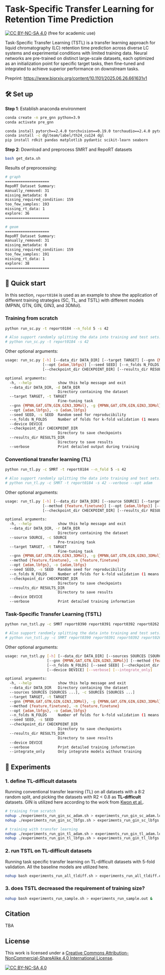 # Task-Specific Transfer Learning for Retention Time Prediction

[![CC BY-NC-SA 4.0][cc-by-nc-sa-shield]][cc-by-nc-sa] (free for academic use) 

Task-Specific Transfer Learning (TSTL) is a transfer learning approach for liquid chromatography (LC) retention time prediction across diverse LC systems and experimental conditions with limited training data. Neural networks are pre-trained on distinct large-scale datasets, each optimized as an initialization point for specific target tasks, then fine-tuned and integrated to achieve superior performance on downstream tasks. 

Preprint: https://www.biorxiv.org/content/10.1101/2025.06.26.661631v1

## 🛠️ Set up

**Step 1**: Establish anaconda environment

```bash
conda create -n pre_gnn python=3.9
conda activate pre_gnn

conda install pytorch==2.4.0 torchvision==0.19.0 torchaudio==2.4.0 pytorch-cuda=12.4 -c pytorch -c nvidia
conda install -c dglteam/label/th24_cu124 dgl
pip install rdkit pandas matplotlib pydantic scikit-learn seaborn
```

**Step 2**: Download and preprocess SMRT and RepoRT datasets

```bash
bash get_data.sh 
```

Results of preprocessing: 
```bash
# graph
====================
RepoRT Dataset Summary:
manually_removed: 31
missing_metadata: 0
missing_required_condition: 159
too_few_samples: 193
missing_rt_data: 1
explore: 36
====================

# geom
====================
RepoRT Dataset Summary:
manually_removed: 31
missing_metadata: 0
missing_required_condition: 159
too_few_samples: 191
missing_rt_data: 1
explore: 38
====================
```



## 🚀 Quick start

In this section, `report0184` is used as an example to show the application of different training strategies (SC, TL, and TSTL) with different models (MPNN, GTN, GIN, GIN3, and 3DMol). 

### Training from scratch

```bash
python run_sc.py -t report0184 --n_fold 5 -s 42

# Also support randomly splitting the data into training and test sets.
# python run_sc.py -t report0184 -s 42
```

Other optional arguments: 
```bash
usage: run_sc.py [-h] [--data_dir DATA_DIR] [--target TARGET] [--gnn {MPNN,GAT,GTN,GIN,GIN3,3DMol}]
                 [--opt {adam,lbfgs}] [--seed SEED] [--n_folds N_FOLDS] [--device DEVICE]
                 [--checkpoint_dir CHECKPOINT_DIR] [--results_dir RESULTS_DIR] [--verbose]

optional arguments:
  -h, --help            show this help message and exit
  --data_dir DATA_DIR, -d DATA_DIR
                        Directory containing the dataset
  --target TARGET, -t TARGET
                        Fine-tuning task
  --gnn {MPNN,GAT,GTN,GIN,GIN3,3DMol}, -g {MPNN,GAT,GTN,GIN,GIN3,3DMol}
  --opt {adam,lbfgs}, -o {adam,lbfgs}
  --seed SEED, -s SEED  Random seed for reproducibility
  --n_folds N_FOLDS     Number of folds for k-fold validation (1 means randomly split)
  --device DEVICE
  --checkpoint_dir CHECKPOINT_DIR
                        Directory to save checkpoints
  --results_dir RESULTS_DIR
                        Directory to save results
  --verbose             Print detailed output during training
```

### Conventional transfer learning (TL)

```bash
python run_tl.py -c SMRT -t report0184 --n_fold 5 -s 42 

# Also support randomly splitting the data into training and test sets.
# python run_tl.py -c SMRT -t report0184 -s 42 --verbose --opt adam
```

Other optional arguments: 
```bash
usage: run_tl.py [-h] [--data_dir DATA_DIR] [--source SOURCE] [--target TARGET] [--gnn {MPNN,GAT,GTN,GIN,GIN3,3DMol}]
                 [--method {feature,finetune}] [--opt {adam,lbfgs}] [--seed SEED] [--n_folds N_FOLDS]
                 [--checkpoint_dir CHECKPOINT_DIR] [--results_dir RESULTS_DIR] [--device DEVICE] [--verbose]

optional arguments:
  -h, --help            show this help message and exit
  --data_dir DATA_DIR, -r DATA_DIR
                        Directory containing the dataset
  --source SOURCE, -c SOURCE
                        Pre-training task
  --target TARGET, -t TARGET
                        Fine-tuning task
  --gnn {MPNN,GAT,GTN,GIN,GIN3,3DMol}, -g {MPNN,GAT,GTN,GIN,GIN3,3DMol}
  --method {feature,finetune}, -m {feature,finetune}
  --opt {adam,lbfgs}, -o {adam,lbfgs}
  --seed SEED, -s SEED  Random seed for reproducibility
  --n_folds N_FOLDS     Number of folds for k-fold validation (1 means randomly split)
  --checkpoint_dir CHECKPOINT_DIR
                        Directory to save checkpoints
  --results_dir RESULTS_DIR
                        Directory to save results
  --device DEVICE
  --verbose             Print detailed training information
```

### Task-Specific Transfer Learning (TSTL)

```bash
python run_tstl.py -c SMRT report0390 report0391 report0392 report0262 report0383 report0382 report0263 -t report0184 --n_fold 5 -s 42 

# Also support randomly splitting the data into training and test sets.
# python run_tstl.py -c SMRT report0390 report0391 report0392 report0262 report0383 report0382 report0263 -t report0184 -s 42
```

Other optional arguments: 
```bash
usage: run_tstl.py [-h] [--data_dir DATA_DIR] [--sources SOURCES [SOURCES ...]] [--target TARGET]
                   [--gnn {MPNN,GAT,GTN,GIN,GIN3,3DMol}] [--method {feature,finetune}] [--opt {adam,lbfgs}]
                   [--n_folds N_FOLDS] [--seed SEED] [--checkpoint_dir CHECKPOINT_DIR] [--results_dir RESULTS_DIR]
                   [--device DEVICE] [--verbose] [--integrate_only]

optional arguments:
  -h, --help            show this help message and exit
  --data_dir DATA_DIR   Directory containing the dataset
  --sources SOURCES [SOURCES ...], -c SOURCES [SOURCES ...]
  --target TARGET, -t TARGET
  --gnn {MPNN,GAT,GTN,GIN,GIN3,3DMol}, -g {MPNN,GAT,GTN,GIN,GIN3,3DMol}
  --method {feature,finetune}, -m {feature,finetune}
  --opt {adam,lbfgs}, -o {adam,lbfgs}
  --n_folds N_FOLDS     Number of folds for k-fold validation (1 means randomly split)
  --seed SEED, -s SEED
  --checkpoint_dir CHECKPOINT_DIR
                        Directory to save checkpoints
  --results_dir RESULTS_DIR
                        Directory to save results
  --device DEVICE
  --verbose             Print detailed training information
  --integrate_only      Only integrate models without training
```



## 🔬 Experiments

### 1. define TL-difficult datasets

Running conventional transfer learning (TL) on all datasets with a 8:2 random split, and picking the datasets with R2 < 0.8 as **TL-difficult** datasets. GIN is utilized here according to the work from [Kwon et al.](https://pubs.acs.org/doi/10.1021/acs.analchem.3c03177). 

```bash
# training from scratch
nohup ./experiments_run_gin_sc_adam.sh > experiments_run_gin_sc_adam.log 2>&1 &
nohup ./experiments_run_gin_sc_lbfgs.sh > experiments_run_gin_sc_lbfgs.log 2>&1 &

# training with transfer learning
nohup ./experiments_run_gin_tl_adam.sh > experiments_run_gin_tl_adam.log 2>&1 &
nohup ./experiments_run_gin_tl_lbfgs.sh > experiments_run_gin_tl_lbfgs.log 2>&1 &
```

### 2. run TSTL on TL-difficult datasets

Running task specific transfer learning on TL-difficult datasets with 5-fold validation. All the baseline models are utilized here. 

```bash
nohup bash experiments_run_all_tldiff.sh > experiments_run_all_tldiff.out 2>&1 &
```

### 3. does TSTL decreased the requirement of training size? 

```bash
nohup bash experiments_run_sample.sh > experiments_run_sample.out & 
```



## Citation

TBA

## License

This work is licensed under a
[Creative Commons Attribution-NonCommercial-ShareAlike 4.0 International License][cc-by-nc-sa].

[![CC BY-NC-SA 4.0][cc-by-nc-sa-image]][cc-by-nc-sa]

[cc-by-nc-sa]: http://creativecommons.org/licenses/by-nc-sa/4.0/
[cc-by-nc-sa-image]: https://licensebuttons.net/l/by-nc-sa/4.0/88x31.png
[cc-by-nc-sa-shield]: https://img.shields.io/badge/License-CC%20BY--NC--SA%204.0-lightgrey.svg
